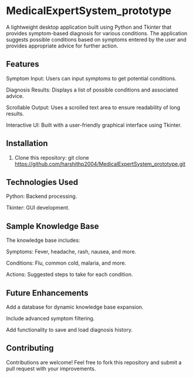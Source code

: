 # MedicalExpertSystem_prototype
A lightweight desktop application built using Python and Tkinter that provides symptom-based diagnosis for various conditions. The application suggests possible conditions based on symptoms entered by the user and provides appropriate advice for further action.

## Features
Symptom Input: Users can input symptoms to get potential conditions.

Diagnosis Results: Displays a list of possible conditions and associated advice.

Scrollable Output: Uses a scrolled text area to ensure readability of long results.

Interactive UI: Built with a user-friendly graphical interface using Tkinter.

## Installation
1. Clone this repository:
   git clone https://github.com/harshithp2004/MedicalExpertSystem_prototype.git


## Technologies Used
Python: Backend processing.

Tkinter: GUI development.

## Sample Knowledge Base
The knowledge base includes:

Symptoms: Fever, headache, rash, nausea, and more.

Conditions: Flu, common cold, malaria, and more.

Actions: Suggested steps to take for each condition.

## Future Enhancements
Add a database for dynamic knowledge base expansion.

Include advanced symptom filtering.

Add functionality to save and load diagnosis history.

## Contributing
Contributions are welcome! Feel free to fork this repository and submit a pull request with your improvements.
